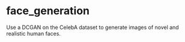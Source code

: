 # face_generation
Use a DCGAN on the CelebA dataset to generate images of novel and realistic human faces.
